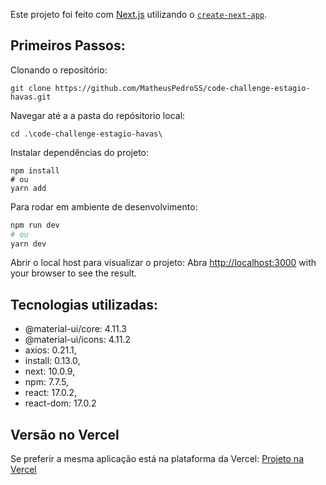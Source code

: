 Este projeto foi feito com [Next.js](https://nextjs.org/) utilizando o [`create-next-app`](https://github.com/vercel/next.js/tree/canary/packages/create-next-app).

## Primeiros Passos:

Clonando o repositório:
```
git clone https://github.com/MatheusPedroSS/code-challenge-estagio-havas.git
```

Navegar até a a pasta do repósitorio local:
```
cd .\code-challenge-estagio-havas\
```

Instalar dependências do projeto:
```
npm install
# ou
yarn add
```

Para rodar em ambiente de desenvolvimento: 

```bash
npm run dev
# ou
yarn dev
```

Abrir o local host para visualizar o projeto: 
Abra [http://localhost:3000](http://localhost:3000) with your browser to see the result.

## Tecnologias utilizadas:

 - @material-ui/core: 4.11.3
 - @material-ui/icons: 4.11.2
 - axios: 0.21.1,
 - install: 0.13.0,
 - next: 10.0.9,
 - npm: 7.7.5,
 - react: 17.0.2,
 - react-dom: 17.0.2

## Versão no Vercel

Se preferir a mesma aplicação está na plataforma da Vercel:
[Projeto na Vercel](https://code-challenge-estagio-havas.vercel.app/)

